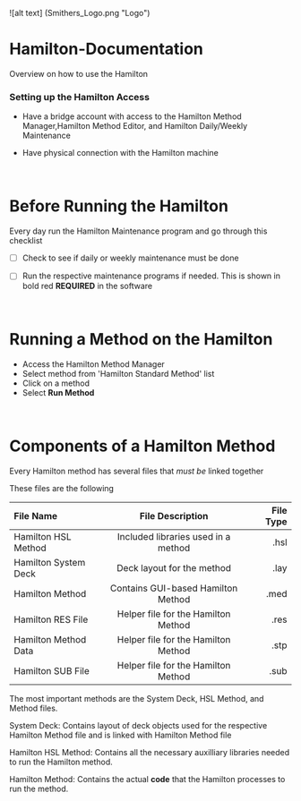 ![alt text] ‪(Smithers_Logo.png "Logo")


# Hamilton-Documentation

Overview on how to use the Hamilton

### Setting up the Hamilton Access

- Have a bridge account with access to the Hamilton Method Manager,Hamilton Method Editor, and Hamilton Daily/Weekly Maintenance

- Have physical connection with the Hamilton machine

<p>&nbsp;</p>

# Before Running the Hamilton
Every day run the Hamilton Maintenance program and go through this checklist
- [ ] Check to see if daily or weekly maintenance must be done
- [ ] Run the respective maintenance programs if needed. This is shown in bold red **REQUIRED** in the software


<p>&nbsp;</p>

# Running a Method on the Hamilton

- Access the Hamilton Method Manager 
- Select method from 'Hamilton Standard Method' list
- Click on a method
- Select **Run Method**

<p>&nbsp;</p>

# Components of a Hamilton Method

Every Hamilton method has several files that *must be* linked together

These files are the following

| File Name             | File Description                      | File Type |
|:----------------------|:-------------------------------------:|----------:|
| Hamilton HSL Method   | Included libraries used in a method   | .hsl      |
| Hamilton System Deck  | Deck layout for the method            | .lay      |
| Hamilton Method       | Contains GUI-based Hamilton Method    | .med      |
| Hamilton RES File     | Helper file for the Hamilton Method   | .res      |
| Hamilton Method Data  | Helper file for the Hamilton Method   | .stp      |
| Hamilton SUB File     | Helper file for the Hamilton Method   | .sub      |

The most important methods are the System Deck, HSL Method, and Method files.
<p>
System Deck:    Contains layout of deck objects used for the respective Hamilton Method file and is linked with Hamilton Method file

Hamilton HSL Method:    Contains all the necessary auxilliary libraries needed to run the Hamilton method.

Hamilton Method:    Contains the actual **code** that the Hamilton processes to run the method.
